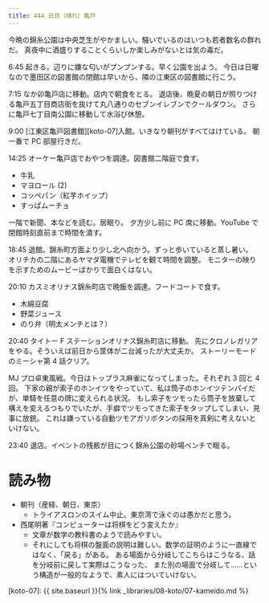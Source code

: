 ```yaml
---
title: 444 日目（晴れ）亀戸
---
```


今晩の錦糸公園は中央芝生がやかましい。騒いでいるのはいつも若者数名の群れだ。
真夜中に酒盛りすることくらいしか楽しみがないとは気の毒だ。

6:45 起きる。辺りに嫌な匂いがプンプンする。早く公園を出よう。
今日は日曜なので墨田区の図書館の閉館は早いから、隣の江東区の図書館に行こう。

7:15 なか卯亀戸店に移動。店内で朝食をとる。
退店後、晩夏の朝日が照りつける亀戸五丁目商店街を抜けて丸八通りのセブンイレブンでクールダウン。
さらに亀戸七丁目南公園に移動して水浴び休憩。

9:00 [江東区亀戸図書館][koto-07]入館。いきなり朝刊がすべてはけている。
朝一番で PC 部屋行きだ。

14:25 オーケー亀戸店でおやつを調達。図書館二階庭で食す。
* 牛乳
* マヨロール (2)
* コッペパン（紅芋ホイップ）
* すっぱムーチョ

一階で新聞、本などを読む。居眠り。
夕方少し前に PC 席に移動。YouTube で閉館時刻直前まで時間を潰す。

18:45 退館。錦糸町方面より少し北へ向かう。ずっと歩いていると蒸し暑い。
オリチカの二階にあるヤマダ電機でテレビを観て時間を調整。
モニターの映りを示すためのムービーばかりで面白くはない。

20:10 カスミオリナス錦糸町店で晩飯を調達。フードコートで食す。
* 木綿豆腐
* 野菜ジュース
* のり弁（明太メンチとは？）

20:40 タイトー F ステーションオリナス錦糸町店に移動。
先にクロノレガリアをやる。そういえば前日から筐体が二台減ったが大丈夫か。
ストーリーモードのミーシャ第 4 話クリア。

MJ プロ卓東風戦。今日はトップラス麻雀になってしまった。それぞれ 3 回と 4 回。
下家の親が索子のホンイツをやっていて、私は筒子のホンイツテンパイだが、単騎を任意の牌に変えられる状況。
もし索子をツモったら筒子を放棄して構えを変えるつもりでいたが、手癖でツモってきた索子をタップしてしまい、見事に放銃。
これは嫌っている自動ツモアガリボタンの採用を真剣に考えないといけない。

23:40 退店。イベントの残骸が目につく錦糸公園の砂場ベンチで眠る。

# 読み物

* 朝刊（産経、朝日、東京）
  * トライアスロンのスイム中止。東京湾で泳ぐのは愚かだと思う。
* 西尾明著『コンピューターは将棋をどう変えたか』
  * 文章が数学の教科書のようで読みやすい。
  * それにしても将棋の盤面の説明は難しい。数学の証明のように一直線ではなく、「戻る」がある。
    ある場面から分岐してこちらはこうなる、話を分岐前に戻して実際はこうなった、
    また別の場面で分岐して……という構造が一般的なようで、素人にはついていけない。

[koto-07]: {{ site.baseurl }}{% link _libraries/08-koto/07-kameido.md %}
